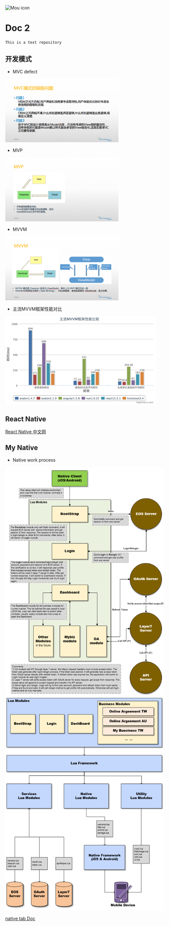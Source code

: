 ![Mou icon](http://25.io/mou/Mou_128.png)

# Doc 2
`This is a text repository`

## 开发模式
* MVC defect

<img src="images/MVC_defect.png" alt="MVC" width="360" />

- MVP 

<img src="images/MVP.png" alt="MVP" width="360" />

+ MVVM

<img src="images/MVVM.png" alt="MVVM" width="360" />

* 主流MVVM框架性能对比

<img src="images/MVVM_ms.jpeg" alt="" width="480" />

## React Native
[React Native 中文网](http://reactnative.cn/)

## My Native
+ Native work process

<img src="images/struc_1.png" alt="" width="640" />
<img src="images/struc_2.png" alt="" width="640" />

[native tab Doc](https://github.com/successinfo-org/cloudapp-wiki/blob/master/client/api/index.md)